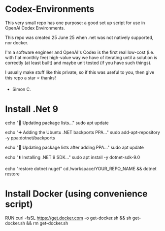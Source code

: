 # Codex-Environments

This very small repo has one purpose: a good set up script for use in OpenAI Codex Environments.

This repo was created 25 June 25 when .net was not natively supported, nor docker.

I'm a software engineer and OpenAI's Codex is the first real low-cost (i.e. with flat monthly fee) high-value way we have of iterating until a solution is correctly (at least built) and maybe unit tested (if you have such things).

I usually make stuff like this private, so if this was useful to you, then give this repo a star ⭐ thanks!

- Simon C.


# Install .Net 9

echo "🔄 Updating package lists..."
sudo apt update

echo "➕ Adding the Ubuntu .NET backports PPA..."
sudo add-apt-repository -y ppa:dotnet/backports

echo "🔄 Updating package lists after adding PPA..."
sudo apt update

echo "⬇️ Installing .NET 9 SDK..."
sudo apt install -y dotnet-sdk-9.0

echo "restore dotnet nuget"
cd /workspace/YOUR_REPO_NAME && dotnet restore

# Install Docker (using convenience script)
RUN curl -fsSL https://get.docker.com -o get-docker.sh && sh get-docker.sh && rm get-docker.sh